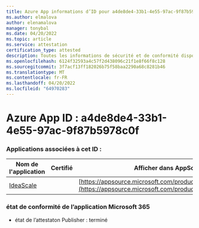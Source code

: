 ```yaml
---
title: Azure App informations d’ID pour a4de8de4-33b1-4e55-97ac-9f87b5978c0f
ms.author: elmalova
author: elenamalova
manager: tonybal
ms.date: 04/20/2022
ms.topic: article
ms.service: attestation
certification_type: attested
description: Toutes les informations de sécurité et de conformité disponibles pour a4de8de4-33b1-4e55-97ac-9f87b5978c0f.
ms.openlocfilehash: 6124f32593a4c57f2d438096c21f1e8f66f8c128
ms.sourcegitcommit: 3f7acf13ff182026b75f58baa2290a68c8281b46
ms.translationtype: MT
ms.contentlocale: fr-FR
ms.lasthandoff: 04/20/2022
ms.locfileid: "64970283"
---
```

# <a name="azure-app-id-a4de8de4-33b1-4e55-97ac-9f87b5978c0f"></a>Azure App ID : a4de8de4-33b1-4e55-97ac-9f87b5978c0f


### <a name="apps-associated-with-this-id"></a>Applications associées à cet ID :
| **Nom de l'application** | **Certifié** | **Afficher dans AppSource** |
|--------------|---------------|-----------------------|
| [IdeaScale](../forward/WA200003868.md) |  | [https://appsource.microsoft.com/product/office/WA200003868](https://appsource.microsoft.com/product/office/WA200003868) |

### <a name="microsoft-365-app-compliance-status"></a>état de conformité de l’application Microsoft 365
- état de l’attestaton Publisher : terminé
